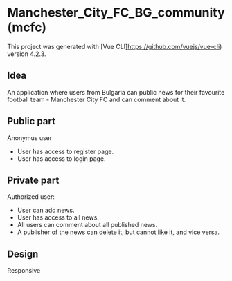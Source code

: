 # Manchester_City_FC_BG_community (mcfc)

This project was generated with [Vue CLI]https://github.com/vuejs/vue-cli) version 4.2.3.

## Idea

An application where users from Bulgaria can public news for their favourite football team - Manchester City FC and can comment about it.

## Public part

Anonymus user
- User has access to register page.
- User has access to login page.

## Private part

Authorized user:
- User can add news.
- User has access to all news.
- All users can comment about all published news.
- A publisher of the news can delete it, but cannot like it, and vice versa.

## Design

Responsive
